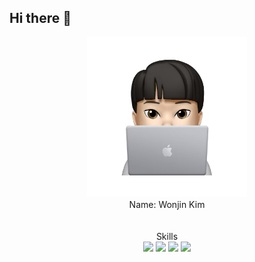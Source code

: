 ## Hi there 👋

<div align="center">
  <img src="./assets/dvlpr_memoji.png" width="256px" alt="dvlpr_memoji" />
</div>

<div align="center">
  Name: Wonjin Kim
</div>

<br>
<br>

<div align="center">
  Skills
</div>

<div align="center">
  <img src="https://img.shields.io/badge/react-20232a.svg?style=for-the-badge&logo=react&logoColor=%2361DAFB" />
  <img src="https://img.shields.io/badge/html5-20232a.svg?style=for-the-badge&logo=html5&logoColor=%23E34F26" />
  <img src="https://img.shields.io/badge/css3-20232a.svg?style=for-the-badge&logo=css3&logoColor=%231572B6" />
  <img src="https://img.shields.io/badge/javascript-20232a.svg?style=for-the-badge&logo=javascript&logoColor=%23F7DF1E">


</div>

<!--
**lingard09/lingard09** is a ✨ _special_ ✨ repository because its `README.md` (this file) appears on your GitHub profile.

Here are some ideas to get you started:

- 🔭 I’m currently working on ...
- 🌱 I’m currently learning ...
- 👯 I’m looking to collaborate on ...
- 🤔 I’m looking for help with ...
- 💬 Ask me about ...
- 📫 How to reach me: ...
- 😄 Pronouns: ...
- ⚡ Fun fact: ...
-->
